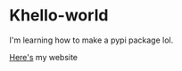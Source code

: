 # Khello-world

I'm learning how to make a pypi package lol.

[Here's](http://example.com/) my website
